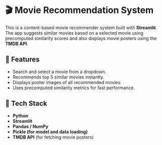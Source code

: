 # 🎬 Movie Recommendation System

This is a content-based movie recommender system built with **Streamlit**. The app suggests similar movies based on a selected movie using precomputed similarity scores and also displays movie posters using the **TMDB API**.

## 🚀 Features

- Search and select a movie from a dropdown.
- Recommends top 5 similar movies instantly.
- Displays poster images of all recommended movies.
- Uses precomputed similarity metrics for fast performance.

## 🧠 Tech Stack

- **Python**
- **Streamlit**
- **Pandas / NumPy**
- **Pickle (for model and data loading)**
- **TMDB API** (for fetching movie posters)



